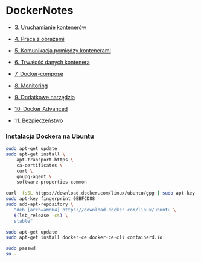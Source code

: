 # DockerNotes

* [3. Uruchamianie kontenerów](./uruchamianie-kontenerów/README.md)

* [4. Praca z obrazami](./4-praca-z-obrazami/README.md)

* [5. Komunikacja pomiędzy kontenerami](./5-komunikacja-pomiedzy-kontenerami/README.md)

* [6. Trwałość danych kontenera](./6-trwałocs-danych-kontenera/README.md)

* [7. Docker-compose](./7-docker-compose/README.md)

* [8. Monitoring](./8-monitoring/README.md)

* [9. Dodatkowe narzędzia](./9-dodatkowe-narzedzia/README.md)

* [10. Docker Advanced](./10-docker-advanced/README.md)

* [11. Bezpieczeństwo](./11-bezpieczenstwo/README.md)





### Instalacja Dockera na Ubuntu
```bash
sudo apt-get update
sudo apt-get install \
    apt-transport-https \
    ca-certificates \
    curl \
    gnupg-agent \
    software-properties-common

curl -fsSL https://download.docker.com/linux/ubuntu/gpg | sudo apt-key add -
sudo apt-key fingerprint 0EBFCD88
sudo add-apt-repository \
   "deb [arch=amd64] https://download.docker.com/linux/ubuntu \
   $(lsb_release -cs) \
   stable"

sudo apt-get update
sudo apt-get install docker-ce docker-ce-cli containerd.io

sudo passwd
su -
```